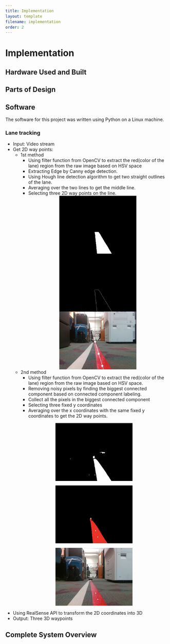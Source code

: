 ```yaml
---
title: Implementation
layout: template
filename: implementation
order: 2
--- 
```


# Implementation


## Hardware Used and Built

## Parts of Design

## Software
The software for this project was written using Python on a Linux machine.
### Lane tracking
- Input: Video stream
- Get 2D way points:
  - 1st method
    - Using filter function from OpenCV to extract the red(color of the lane) region from the raw image based on  HSV space
    - Extracting Edge by Canny edge detection.
    - Using Hough line detection algorithm to get two straight outlines of the lane.
    - Averaging over the two lines to get the middle line.
    - Selecting three 2D way points on the line.
    <img src="images/pasted image 0.png" width="240" height="auto" style="display:block; margin: 0 auto" ><img src="images/line.png" width="240" height="auto" style="display:block; margin: 0 auto" ><img src="images/point.png" width="240" height="auto" style="display:block; margin: 0 auto" >
  - 2nd method
    - Using filter function from OpenCV to extract the red(color of the lane) region from the raw image based on  HSV space.
    - Removing noisy pixels by finding the biggest connected component based on connected component labeling.
    - Collect all the pixels in the biggest connected component
    - Selecting three fixed y coordinates
    - Averaging over the x coordinates with the same fixed y coordinates to get the 2D way points.
    <p><img src="images/method2_white.png" width="240" height="auto" style="display:block; margin: 0 auto" ></p> <p><img src="images/method2_largest.png" width="240" height="auto" style="display:block; margin: 0 auto" ></p> <p><img src="images/method2_final.png" width="240" height="auto" style="display:block; margin: 0 auto" ></p>
 - Using RealSense API to transform the 2D coordinates into 3D
 - Output: Three 3D waypoints
  

## Complete System Overview
